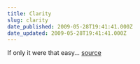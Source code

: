 ```yaml
---
title: Clarity
slug: clarity
date_published: 2009-05-28T19:41:41.000Z
date_updated: 2009-05-28T19:41:41.000Z
---
```


If only it were that easy...
[source](http://www.flickr.com/photos/asilentthing/3574952736/)
